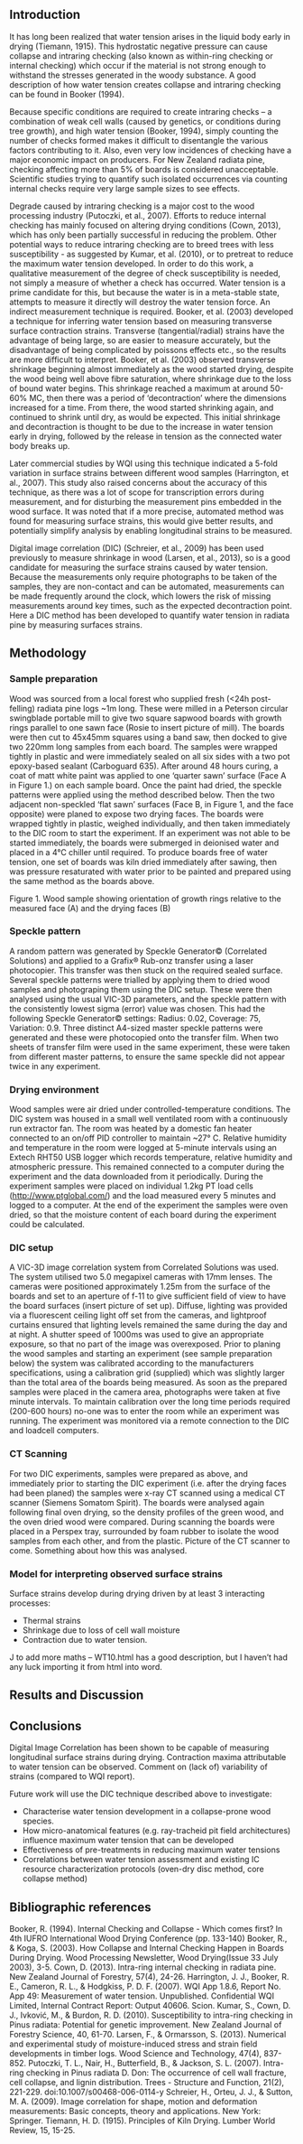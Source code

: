 ## Introduction

It has long been realized that water tension arises in the liquid body early in drying (Tiemann, 1915). This hydrostatic negative pressure can cause collapse and intraring checking (also known as within-ring checking or internal checking) which occur if the material is not strong enough to withstand the stresses generated in the woody substance. A good description of how water tension creates collapse and intraring checking can be found in Booker (1994). 

Because specific conditions are required to create intraring checks – a combination of weak cell walls (caused by genetics, or conditions during tree growth), and high water tension (Booker, 1994), simply counting the number of checks formed makes it difficult to disentangle the various factors contributing to it. Also, even very low incidences of checking have a major economic impact on producers. For New Zealand radiata pine, checking affecting more than 5% of boards is considered unacceptable. Scientific studies trying to quantify such isolated occurrences via counting internal checks require very large sample sizes to see effects.   

Degrade caused by intraring checking is a major cost to the wood processing industry (Putoczki, et al., 2007). Efforts to reduce internal checking has mainly focused on altering drying conditions (Cown, 2013), which has only been partially successful in reducing the problem. Other potential ways to reduce intraring checking are to breed trees with less susceptibility - as suggested by Kumar, et al. (2010), or to pretreat to reduce the maximum water tension developed. In order to do this work, a qualitative measurement of the degree of check susceptibility is needed, not simply a measure of whether a check has occurred. Water tension is a prime candidate for this, but because the water is in a meta-stable state, attempts to measure it directly will destroy the water tension force. An indirect measurement technique is required. Booker, et al. (2003) developed a technique for inferring water tension based on measuring transverse surface contraction strains. Transverse (tangential/radial) strains have the advantage of being large, so are easier to measure accurately, but the disadvantage of being complicated by poissons effects etc., so the results are more difficult to interpret. Booker, et al. (2003) observed transverse shrinkage beginning almost immediately as the wood started drying, despite the wood being well above fibre saturation, where shrinkage due to the loss of bound water begins. This shrinkage reached a maximum at around 50-60% MC, then there was a period of ‘decontraction’ where the dimensions increased for a time. From there, the wood started shrinking again, and continued to shrink until dry, as would be expected. This initial shrinkage and decontraction is thought to be due to the increase in water tension early in drying, followed by the release in tension as the connected water body breaks up. 

Later commercial studies by WQI using this technique indicated a 5-fold variation in surface strains between different wood samples (Harrington, et al., 2007). This study also raised concerns about the accuracy of this technique, as there was a lot of scope for transcription errors during measurement, and for disturbing the measurement pins embedded in the wood surface. It was noted that if a more precise, automated method was found for measuring surface strains, this would give better results, and potentially simplify analysis by enabling longitudinal strains to be measured. 

Digital image correlation (DIC) (Schreier, et al., 2009) has been used previously to measure shrinkage in wood (Larsen, et al., 2013), so is a good candidate for measuring the surface strains caused by water tension. Because the measurements only require photographs to be taken of the samples, they are non-contact and can be automated, measurements can be made frequently around the clock, which lowers the risk of missing measurements around key times, such as the expected decontraction point. Here a DIC method has been developed to quantify water tension in radiata pine by measuring surfaces strains. 



## Methodology

### Sample preparation
Wood was sourced from a local forest who supplied fresh (<24h post-felling) radiata pine logs ~1m long. These were milled in a Peterson circular swingblade portable mill to give two square sapwood boards with growth rings parallel to one sawn face (Rosie to insert picture of mill). The boards were then cut to 45x45mm squares using a band saw, then docked to give two 220mm long samples from each board. The samples were wrapped tightly in plastic and were immediately sealed on all six sides with a two pot epoxy-based sealant (Carboguard 635). After around 48 hours curing, a coat of matt white paint was applied to one ‘quarter sawn’ surface (Face A in Figure 1.) on each sample board. Once the paint had dried, the speckle patterns were applied using the method described below. Then the two adjacent non-speckled ‘flat sawn’ surfaces (Face B, in Figure 1, and the face opposite) were planed to expose two drying faces. The boards were wrapped tightly in plastic, weighed individually, and then taken immediately to the DIC room to start the experiment. If an experiment was not able to be started immediately, the boards were submerged in deionised water and placed in a 4°C chiller until required. 
To produce boards free of water tension, one set of boards was kiln dried immediately after sawing, then was pressure resaturated with water prior to be painted and prepared using the same method as the boards above. 

 
Figure 1. Wood sample showing orientation of growth rings relative to the measured face (A) and the drying faces (B)

### Speckle pattern

A random pattern was generated by Speckle Generator© (Correlated Solutions) and applied to a Grafix® Rub-onz transfer using a laser photocopier. This transfer was then stuck on the required sealed surface. Several speckle patterns were trialled by applying them to dried wood samples and photograping them using the DIC setup. These were then analysed using the usual VIC-3D parameters, and the speckle pattern with the consistently lowest sigma (error) value was chosen. This had the following Speckle Generator© settings: Radius: 0.02, Coverage: 75, Variation: 0.9. Three distinct A4-sized master speckle patterns were generated and these were photocopied onto the transfer film. When two sheets of transfer film were used in the same experiment, these were taken from different master patterns, to ensure the same speckle did not appear twice in any experiment.   

### Drying environment

Wood samples were air dried under controlled-temperature conditions. The DIC system was housed in a small well ventilated room with a continuously run extractor fan. The room was heated by a domestic fan heater connected to an on/off PID controller to maintain ~27° C. Relative humidity and temperature in the room were logged at 5-minute intervals using an Extech RHT50 USB logger which records temperature, relative humidity and atmospheric pressure. This remained connected to a computer during the experiment and the data downloaded from it periodically. During the experiment samples were placed on individual 1.2kg PT load cells (http://www.ptglobal.com/) and the load measured every 5 minutes and logged to a computer. At the end of the experiment the samples were oven dried, so that the moisture content of each board during the experiment could be calculated. 

### DIC setup

A VIC-3D image correlation system from Correlated Solutions was used. The system utilised two 5.0 megapixel cameras with 17mm lenses. The cameras were positioned approximately 1.25m from the surface of the boards and set to an aperture of f-11 to give sufficient field of view to have the board surfaces (insert picture of set up). Diffuse, lighting was provided via a fluorescent ceiling light off set from the cameras, and lightproof curtains ensured that lighting levels remained the same during the day and at night. A shutter speed of 1000ms was used to give an appropriate exposure, so that no part of the image was overexposed. Prior to planing the wood samples and starting an experiment (see sample preparation below) the system was calibrated according to the manufacturers specifications, using a calibration grid (supplied) which was slightly larger than the total area of the boards being measured. As soon as the prepared samples were placed in the camera area, photographs were taken at five minute intervals. To maintain calibration over the long time periods required (200-600 hours) no-one was to enter the room while an experiment was running. The experiment was monitored via a remote connection to the DIC and loadcell computers. 

### CT Scanning

For two DIC experiments, samples were prepared as above, and immediately prior to starting the DIC experiment (i.e. after the drying faces had been planed) the samples were x-ray CT scanned using a medical CT scanner (Siemens Somatom Spirit). The boards were analysed again following final oven drying, so the density profiles of the green wood, and the oven dried wood were compared. During scanning the boards were placed in a Perspex tray, surrounded by foam rubber to isolate the wood samples from each other, and from the plastic. 
Picture of the CT scanner to come. 
Something about how this was analysed.  

### Model for interpreting observed surface strains

Surface strains develop during drying driven by at least 3 interacting processes:

* Thermal strains
* Shrinkage due to loss of cell wall moisture
* Contraction due to water tension.

J to add more maths – WT10.html has a good description, but I haven’t had any luck importing it from html into word.  




## Results and Discussion


## Conclusions

Digital Image Correlation has been shown to be capable of measuring longitudinal surface strains during drying. Contraction maxima attributable to water tension can be observed. 
Comment on (lack of) variability of strains (compared to WQI report). 

Future work will use the DIC technique described above to investigate:

* Characterise water tension development in a collapse-prone wood species. 
* How micro-anatomical features  (e.g. ray-tracheid pit field architectures) influence maximum water tension that can be developed
* Effectiveness of pre-treatments in reducing maximum water tensions
* Correlations between water tension assessment and existing IC resource characterization protocols (oven-dry disc method, core collapse method)

## Bibliographic references

Booker, R. (1994). Internal Checking and Collapse - Which comes first? In  4th IUFRO International Wood Drying Conference (pp. 133-140)
Booker, R., & Koga, S. (2003). How Collapse and Internal Checking Happen in Boards During Drying. Wood Processing Newsletter, Wood Drying(Issue 33 July 2003), 3-5. 
Cown, D. (2013). Intra-ring internal checking in radiata pine. New Zealand Journal of Forestry, 57(4), 24-26. 
Harrington, J. J., Booker, R. E., Cameron, R. L., & Hodgkiss, P. D. F. (2007). WQI App 1.8.6, Report No. App 49: Measurement of water tension. Unpublished. Confidential WQI Limited, Internal Contract Report: Output 40606. Scion.
Kumar, S., Cown, D. J., Ivković, M., & Burdon, R. D. (2010). Susceptibility to intra-ring checking in Pinus radiata: Potential for genetic improvement. New Zealand Journal of Forestry Science, 40, 61-70. 
Larsen, F., & Ormarsson, S. (2013). Numerical and experimental study of moisture-induced stress and strain field developments in timber logs. Wood Science and Technology, 47(4), 837-852. 
Putoczki, T. L., Nair, H., Butterfield, B., & Jackson, S. L. (2007). Intra-ring checking in Pinus radiata D. Don: The occurrence of cell wall fracture, cell collapse, and lignin distribution. Trees - Structure and Function, 21(2), 221-229.  doi:10.1007/s00468-006-0114-y
Schreier, H., Orteu, J. J., & Sutton, M. A. (2009). Image correlation for shape, motion and deformation measurements: Basic concepts, theory and applications. New York: Springer.
Tiemann, H. D. (1915). Principles of Kiln Drying. Lumber World Review, 15, 15-25. 


  
  